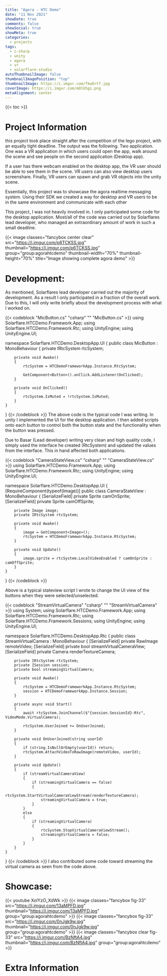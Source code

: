 ```yaml
---
title: "Agora - HTC Demo"
date: "11 Nov 2021"
showDate: true
comments: false
showSocial: true
showMeta: true
categories:
  - projects
tags:
  - c-sharp
  - unity
  - agora
  - vr
  - solarflare-studio
autoThumbnailImage: false
thumbnailImagePosition: "top"
thumbnailImage: https://i.imgur.com/fkwOrtf.jpg
coverImage: https://i.imgur.com/mQlUSgi.png
metaAlignment: center
---
```

<!--more-->
{{< toc >}}

# Project Information
this project took place straight after the competition of the lego project, with an equally tight deadline. The output was the following. Two application. One was a VR application in which users could open the app, walk around the scene and see people on the second application (Desktop app).

If a user has there webcam enabled on the desktop app, the VR user should be able to see them in the scene. VR users can also view desktop users screenshare. Finally, VR users can spawn and grab VR objects into the unity scene.

Essentially, this project was to showcase the agora realtime messaging system. Using their SDK we created a way for desktop and VR users to be in the same environment and communicate with each other

This project, I was not heavily involved in. I only participated some code for the desktop application. Most/all of the code was carried out by Solarflares lead developer, who managed an extraordinary amount of work in such a small deadline.

{{< image classes="fancybox center clear" src="https://i.imgur.com/p6TCKSS.jpg" thumbnail="https://i.imgur.com/p6TCKSS.jpg" group="group:agorahtcdemo" thumbnail-width="70%" thumbnail-height="70%" title="Image showing complete agora demo" >}}

# Development:
As mentioned, Solarflares lead developer carried out the majority of development. As a result I only participated in a fraction of the overall work. Due to this, I will only write briefly about the development process with what I worked on.

{{< codeblock "MicButton.cs" "csharp" "" "MicButton.cs" >}}
using Solarflare.HTCDemo.Framework.App;
using Solarflare.HTCDemo.Framework.Rtc;
using UnityEngine;
using UnityEngine.UI;

namespace Solarflare.HTCDemo.DesktopApp.UI
{
    public class MicButton : MonoBehaviour
    {
        private IRtcSystem rtcSystem;

        private void Awake()
        {
            rtcSystem = HTCDemoFrameworkApp.Instance.RtcSystem;
            
            GetComponent<Button>().onClick.AddListener(OnClicked);
        }

        private void OnClicked()
        {
            rtcSystem.IsMuted = !rtcSystem.IsMuted;
        }
    }
}
{{< /codeblock >}}
The above code is the typical code I was writing. In unity I implemented the UI for the desktop application. I then added scripts onto each button to control both the button state and the functionality when the button was pressed.

Due to Basar (Lead developer) writing very clean and high quality code, I simply used the interface he created (RtcSystem) and updated the values from the interface. This in hand affected both applications.

{{< codeblock "CameraStateView.cs" "csharp" "" "CameraStateView.cs" >}}
using Solarflare.HTCDemo.Framework.App;
using Solarflare.HTCDemo.Framework.Rtc;
using UnityEngine;
using UnityEngine.UI;

namespace Solarflare.HTCDemo.DesktopApp.UI
{
    [RequireComponent(typeof(Image))]
    public class CameraStateView : MonoBehaviour
    {
        [SerializeField] private Sprite camOnSprite;
        [SerializeField] private Sprite camOffSprite;

        private Image image;
        private IRtcSystem rtcSystem;

        private void Awake()
        {
            image = GetComponent<Image>();
            rtcSystem = HTCDemoFrameworkApp.Instance.RtcSystem;
        }

        private void Update()
        {
            image.sprite = rtcSystem.LocalVideoEnabled ? camOnSprite : camOffSprite;
        }
    }
}
{{< /codeblock >}}

Above is a typical stateview script I wrote to change the UI view of the buttons when they were selected/unselected.

{{< codeblock "StreamVirtualCamera" "csharp" "" "StreamVirtualCamera" >}}
using System;
using Solarflare.HTCDemo.Framework.App;
using Solarflare.HTCDemo.Framework.Rtc;
using Solarflare.HTCDemo.Framework.Sessions;
using UnityEngine;
using UnityEngine.UI;

namespace Solarflare.HTCDemo.DesktopApp.Rtc
{
    public class StreamVirtualCamera : MonoBehaviour
    {
        [SerializeField]
        private RawImage remoteVideo;
        [SerializeField] private bool streamVirtualCameraView;
        [SerializeField] private Camera renderTextureCamera;

        private IRtcSystem rtcSystem;
        private ISession session;
        private bool streamingVirtualCamera;

        private void Awake()
        {
            rtcSystem = HTCDemoFrameworkApp.Instance.RtcSystem;
            session = HTCDemoFrameworkApp.Instance.Session;
        }

        private async void Start()
        {
            await rtcSystem.JoinChannel($"{session.SessionId}-Rtc", VideoMode.VirtualCamera);

            rtcSystem.UserJoined += OnUserJoined;
        }

        private void OnUserJoined(string userId)
        {
            if (string.IsNullOrEmpty(userId)) return;
            rtcSystem.AttachVideoToRawImage(remoteVideo, userId);
        }

        private void Update()
        {
            if (streamVirtualCameraView)
            {
                if (streamingVirtualCamera == false)
                {
                    rtcSystem.StartVirtualCameraViewStream(renderTextureCamera);
                    streamingVirtualCamera = true;
                }
            }
            else
            {
                if (streamingVirtualCamera)
                {
                    rtcSystem.StopVirtualCameraViewStream();
                    streamingVirtualCamera = false;
                }
            }
        }
    }
}
{{< /codeblock >}}
I also contributed some code toward streaming the virtual camera as seen from the code above.

# Showcase:
{{< youtube XolYzO_XdWk >}}
{{< image classes="fancybox fig-33" src="https://i.imgur.com/13aMPFD.jpg" thumbnail="https://i.imgur.com/13aMPFD.jpg" group="group:agorahtcdemo" >}}
{{< image classes="fancybox fig-33" src="https://i.imgur.com/0nJgk9w.jpg" thumbnail="https://i.imgur.com/0nJgk9w.jpg" group="group:agorahtcdemo" >}}
{{< image classes="fancybox clear fig-33" src="https://i.imgur.com/BzNftA4.jpg" thumbnail="https://i.imgur.com/BzNftA4.jpg" group="group:agorahtcdemo" >}}


# Extra Information

[//]: # ({{< image classes="fancybox nocaption fig-25" src="https://i.imgur.com/apl8UH2t.png" thumbnail="https://i.imgur.com/apl8UH2t.png" group="group:labs-nanoleaf-football" >}})

[comment]: <> ({{< image classes="fancybox nocaption clear fig-25" src="https://i.imgur.com/jBfEt6S.gif" thumbnail="https://i.imgur.com/jBfEt6S.gif" group="group:labs-nanoleaf-football" >}})

[//]: # ([Solarflare Studio]&#40;https://solarflarestudio.co.uk/&#41;)

[//]: # ([![SFS]&#40;https://i.imgur.com/apl8UH2t.png&#41;]&#40;https://solarflarestudio.co.uk/&#41;)

[//]: # ()
[//]: # ({{< image classes="fancybox left fig-20" src="https://i.imgur.com/jBfEt6S.gif" thumbnail="https://i.imgur.com/jBfEt6S.gif" group="group:labs-nanoleaf-football" >}})


